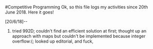#Competitive Programming
Ok, so this file logs my activities since 20th June 2018.
Here it goes!

[20/6/18]--
1. tried 992D; couldn't find an efficient solution at first; thought up an approach with maps but couldn't be implemented because integer overflow:(; looked up editorial, and fuck, 